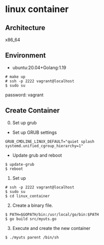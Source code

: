 # linux container
## Architecture
x86_64
## Environment
- ubuntu:20.04+Golang:1.19
```
# make up
# ssh -p 2222 vagrant@localhost
$ sudo su
```
password: vagrant

## Create Container
0. Set up grub
- Set up GRUB settings
```
GRUB_CMDLINE_LINUX_DEFAULT="quiet splash systemd.unified_cgroup_hierarchy=1"
```
- Update grub and reboot
```
$ update-grub
$ reboot
```
1. Set up
```
# ssh -p 2222 vagrant@localhost
$ sudo su
$ cd linux_container
```
2. Create a binary file.
```
$ PATH=$GOPATH/bin:/usr/local/go/bin:$PATH
$ go build src/myuts.go
```
3. Execute and create the new container
```
$ ./myuts parent /bin/sh
```
